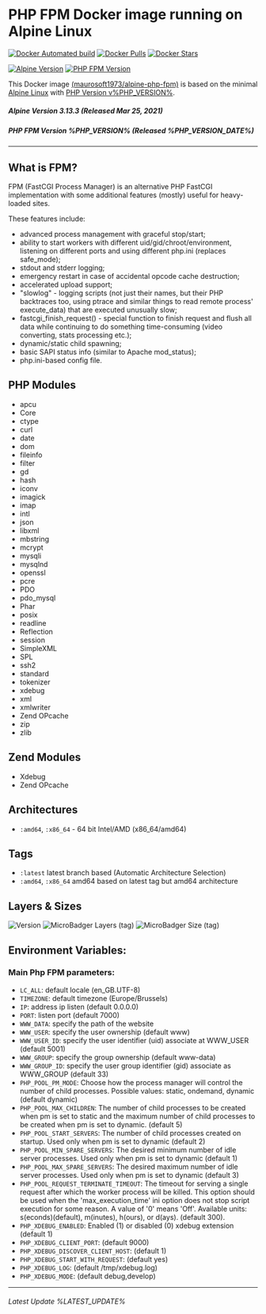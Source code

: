 # PHP FPM Docker image running on Alpine Linux

[![Docker Automated build](https://img.shields.io/docker/automated/maurosoft1973/alpine-php-fpm.svg?style=for-the-badge&logo=docker)](https://hub.docker.com/r/maurosoft1973/alpine-php-fpm/)
[![Docker Pulls](https://img.shields.io/docker/pulls/maurosoft1973/alpine-php-fpm.svg?style=for-the-badge&logo=docker)](https://hub.docker.com/r/maurosoft1973/alpine-php-fpm/)
[![Docker Stars](https://img.shields.io/docker/stars/maurosoft1973/alpine-php-fpm.svg?style=for-the-badge&logo=docker)](https://hub.docker.com/r/maurosoft1973/alpine-php-fpm/)

[![Alpine Version](https://img.shields.io/badge/Alpine%20version-v3.13.3-green.svg?style=for-the-badge)](https://alpinelinux.org/)
[![PHP FPM Version](https://img.shields.io/docker/v/maurosoft1973/alpine-php-fpm?sort=semver&style=for-the-badge)](https://www.php.net)

This Docker image [(maurosoft1973/alpine-php-fpm)](https://hub.docker.com/r/maurosoft1973/alpine-php-fpm/) is based on the minimal [Alpine Linux](https://alpinelinux.org/) with [PHP Version v%PHP_VERSION%](https://www.php.net).

##### Alpine Version 3.13.3 (Released Mar 25, 2021)
##### PHP FPM Version %PHP_VERSION% (Released %PHP_VERSION_DATE%)

----

## What is FPM?
FPM (FastCGI Process Manager) is an alternative PHP FastCGI implementation with some additional features (mostly) useful for heavy-loaded sites.

These features include:
* advanced process management with graceful stop/start;
* ability to start workers with different uid/gid/chroot/environment, listening on different ports and using different php.ini (replaces safe_mode);
* stdout and stderr logging;
* emergency restart in case of accidental opcode cache destruction;
* accelerated upload support;
* "slowlog" - logging scripts (not just their names, but their PHP backtraces too, using ptrace and similar things to read remote process' execute_data) that are executed unusually slow;
* fastcgi_finish_request() - special function to finish request and flush all data while continuing to do something time-consuming (video converting, stats processing etc.);
* dynamic/static child spawning;
* basic SAPI status info (similar to Apache mod_status);
* php.ini-based config file.

## PHP Modules

* apcu
* Core
* ctype
* curl
* date
* dom
* fileinfo
* filter
* gd
* hash
* iconv
* imagick
* imap
* intl
* json
* libxml
* mbstring
* mcrypt
* mysqli
* mysqlnd
* openssl
* pcre
* PDO
* pdo_mysql
* Phar
* posix
* readline
* Reflection
* session
* SimpleXML
* SPL
* ssh2
* standard
* tokenizer
* xdebug
* xml
* xmlwriter
* Zend OPcache
* zip
* zlib

## Zend Modules
* Xdebug
* Zend OPcache


## Architectures

* ```:amd64```, ```:x86_64``` - 64 bit Intel/AMD (x86_64/amd64)

## Tags

* ```:latest``` latest branch based (Automatic Architecture Selection)
* ```:amd64```, ```:x86_64```  amd64 based on latest tag but amd64 architecture

## Layers & Sizes

![Version](https://img.shields.io/badge/version-amd64-blue.svg?style=for-the-badge)
![MicroBadger Layers (tag)](https://img.shields.io/microbadger/layers/maurosoft1973/alpine-php-fpm/amd64.svg?style=for-the-badge)
![MicroBadger Size (tag)](https://img.shields.io/docker/image-size/maurosoft1973/alpine-php-fpm?style=for-the-badge)

## Environment Variables:

### Main Php FPM parameters:
* `LC_ALL`: default locale (en_GB.UTF-8)
* `TIMEZONE`: default timezone (Europe/Brussels)
* `IP`: address ip listen (default 0.0.0.0)
* `PORT`: listen port (default 7000)
* `WWW_DATA`: specify the path of the website
* `WWW_USER`: specify the user ownership (default www)
* `WWW_USER_ID`: specify the user identifier (uid) associate at WWW_USER (default 5001)
* `WWW_GROUP`: specify the group ownership (default www-data)
* `WWW_GROUP_ID`: specify the user group identifier (gid) associate as WWW_GROUP (default 33)
* `PHP_POOL_PM_MODE`: Choose how the process manager will control the number of child processes. Possible values: static, ondemand, dynamic (default dynamic)
* `PHP_POOL_MAX_CHILDREN`: The number of child processes to be created when pm is set to static and the maximum number of child processes to be created when pm is set to dynamic. (default 5)
* `PHP_POOL_START_SERVERS`: The number of child processes created on startup. Used only when pm is set to dynamic (default 2)
* `PHP_POOL_MIN_SPARE_SERVERS`: The desired minimum number of idle server processes. Used only when pm is set to dynamic (default 1)
* `PHP_POOL_MAX_SPARE_SERVERS`: The desired maximum number of idle server processes. Used only when pm is set to dynamic (default 3)
* `PHP_POOL_REQUEST_TERMINATE_TIMEOUT`: The timeout for serving a single request after which the worker process will be killed. This option should be used when the 'max_execution_time' ini option does not stop script execution for some reason. A value of '0' means 'Off'. Available units: s(econds)(default), m(inutes), h(ours), or d(ays). (default 300).
* `PHP_XDEBUG_ENABLED`: Enabled (1) or disabled (0) xdebug extension (default 1)
* `PHP_XDEBUG_CLIENT_PORT`: (default 9000)
* `PHP_XDEBUG_DISCOVER_CLIENT_HOST`: (default 1)
* `PHP_XDEBUG_START_WITH_REQUEST`: (default yes)
* `PHP_XDEBUG_LOG`: (default /tmp/xdebug.log)
* `PHP_XDEBUG_MODE`: (default debug,develop)

***
###### Latest Update %LATEST_UPDATE%
